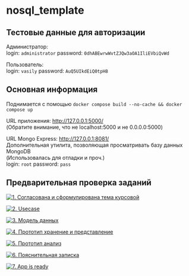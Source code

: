 # nosql_template

## Тестовые данные для авторизации
Администратор: <br>
login: `administrator`
password: `0dhABEwrwWvtZJQw3aOA1IliEVbiQvWd`

Пользователь: <br>
login: `vasily`
password: `AuQ5UIkdEiQ0tpH8`

## Основная информация
Поднимается с помощью `docker compose build --no-cache && docker compose up`

URL приложения: http://127.0.0.1:5000/ 
<br> (Обратите внимание, что не localhost:5000 и не 0.0.0.0:5000)

URL Mongo Express: http://127.0.0.1:8081/ 
<br> Дополнительная утилита, позволяющая просматривать базу данных MongoDB
<br> (Использовалась для отладки и проч.)
<br> login: `root` password: `pass`

## Предварительная проверка заданий

<a href=" ./../../../actions/workflows/1_helloworld.yml" >![1. Согласована и сформулирована тема курсовой]( ./../../actions/workflows/1_helloworld.yml/badge.svg)</a>

<a href=" ./../../../actions/workflows/2_usecase.yml" >![2. Usecase]( ./../../actions/workflows/2_usecase.yml/badge.svg)</a>

<a href=" ./../../../actions/workflows/3_data_model.yml" >![3. Модель данных]( ./../../actions/workflows/3_data_model.yml/badge.svg)</a>

<a href=" ./../../../actions/workflows/4_prototype_store_and_view.yml" >![4. Прототип хранение и представление]( ./../../actions/workflows/4_prototype_store_and_view.yml/badge.svg)</a>

<a href=" ./../../../actions/workflows/5_prototype_analysis.yml" >![5. Прототип анализ]( ./../../actions/workflows/5_prototype_analysis.yml/badge.svg)</a> 

<a href=" ./../../../actions/workflows/6_report.yml" >![6. Пояснительная записка]( ./../../actions/workflows/6_report.yml/badge.svg)</a>

<a href=" ./../../../actions/workflows/7_app_is_ready.yml" >![7. App is ready]( ./../../actions/workflows/7_app_is_ready.yml/badge.svg)</a>